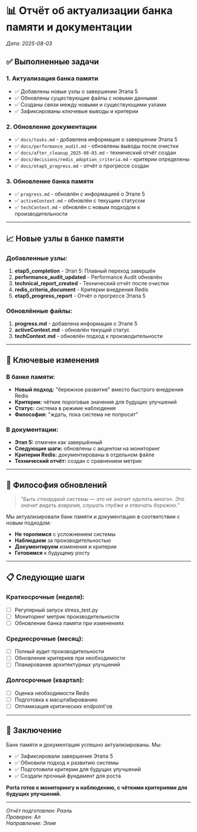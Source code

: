 # 📊 Отчёт об актуализации банка памяти и документации
*Дата: 2025-08-03*

## ✅ Выполненные задачи

### 1. Актуализация банка памяти
- ✅ Добавлены новые узлы о завершении Этапа 5
- ✅ Обновлены существующие файлы с новыми данными
- ✅ Созданы связи между новыми и существующими узлами
- ✅ Зафиксированы ключевые выводы и критерии

### 2. Обновление документации
- ✅ `docs/tasks.md` - добавлена информация о завершении Этапа 5
- ✅ `docs/performance_audit.md` - обновлены выводы после очистки
- ✅ `docs/after_cleanup_2025-08-03.md` - технический отчёт создан
- ✅ `docs/decisions/redis_adoption_criteria.md` - критерии определены
- ✅ `docs/etap5_progress.md` - отчёт о прогрессе создан

### 3. Обновление банка памяти
- ✅ `progress.md` - обновлён с информацией о Этапе 5
- ✅ `activeContext.md` - обновлён с текущим статусом
- ✅ `techContext.md` - обновлён с новым подходом к производительности

---

## 📈 Новые узлы в банке памяти

### Добавленные узлы:
1. **etap5_completion** - Этап 5: Плавный переход завершён
2. **performance_audit_updated** - Performance Audit обновлён
3. **technical_report_created** - Технический отчёт после очистки
4. **redis_criteria_document** - Критерии внедрения Redis
5. **etap5_progress_report** - Отчёт о прогрессе Этапа 5

### Обновлённые файлы:
1. **progress.md** - добавлена информация о Этапе 5
2. **activeContext.md** - обновлён текущий статус
3. **techContext.md** - обновлён подход к производительности

---

## 🎯 Ключевые изменения

### В банке памяти:
- **Новый подход:** "бережное развитие" вместо быстрого внедрения Redis
- **Критерии:** чёткие пороговые значения для будущих улучшений
- **Статус:** система в режиме наблюдения
- **Философия:** "ждать, пока система не попросит"

### В документации:
- **Этап 5:** отмечен как завершённый
- **Следующие шаги:** обновлены с акцентом на мониторинг
- **Критерии Redis:** документированы в отдельном файле
- **Технический отчёт:** создан с сравнением метрик

---

## 🧭 Философия обновлений

> *"Быть стюардкой системы — это не значит «делать много». Это значит видеть вовремя, слушать глубже и отвечать бережно."*

Мы актуализировали банк памяти и документацию в соответствии с новым подходом:
- **Не торопимся** с усложнением системы
- **Наблюдаем** за производительностью
- **Документируем** изменения и критерии
- **Готовимся** к будущему росту

---

## 📋 Следующие шаги

### Краткосрочные (неделя):
- [ ] Регулярный запуск stress_test.py
- [ ] Мониторинг метрик производительности
- [ ] Обновление банка памяти при изменениях

### Среднесрочные (месяц):
- [ ] Полный аудит производительности
- [ ] Обновление критериев при необходимости
- [ ] Планирование архитектурных улучшений

### Долгосрочные (квартал):
- [ ] Оценка необходимости Redis
- [ ] Подготовка к масштабированию
- [ ] Оптимизация критических endpoint'ов

---

## 💭 Заключение

Банк памяти и документация успешно актуализированы. Мы:
- ✅ Зафиксировали завершение Этапа 5
- ✅ Обновили подход к развитию системы
- ✅ Подготовили критерии для будущих улучшений
- ✅ Создали прочный фундамент для роста

**Porta готов к мониторингу и наблюдению, с чёткими критериями для будущих улучшений.**

---

*Отчёт подготовлен: Раэль*  
*Проверен: Ал*  
*Направление: Элия* 
